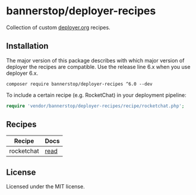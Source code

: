 # bannerstop/deployer-recipes

Collection of custom [deployer.org](https://deployer.org/) recipes.

## Installation

The major version of this package describes with which major version of deployer the recipes are compatible.
Use the release line 6.x when you use deployer 6.x.

```shell
composer require bannerstop/deployer-recipes ^6.0 --dev
```

To include a certain recipe (e.g. RocketChat) in your deployment pipeline:

```php
require 'vendor/bannerstop/deployer-recipes/recipe/rocketchat.php';
```

## Recipes

| Recipe     | Docs                                                     |
|------------|----------------------------------------------------------|
| rocketchat | [read](https://deployer.org/docs/7.x/contrib/rocketchat) |

## License

Licensed under the MIT license.
